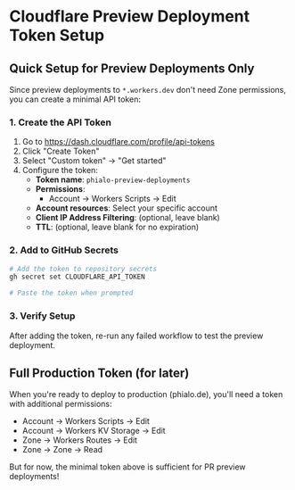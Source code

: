 # Cloudflare Preview Deployment Token Setup

## Quick Setup for Preview Deployments Only

Since preview deployments to `*.workers.dev` don't need Zone permissions, you can create a minimal API token:

### 1. Create the API Token

1. Go to https://dash.cloudflare.com/profile/api-tokens
2. Click "Create Token"
3. Select "Custom token" → "Get started"
4. Configure the token:
   - **Token name**: `phialo-preview-deployments`
   - **Permissions**: 
     - Account → Workers Scripts → Edit
   - **Account resources**: Select your specific account
   - **Client IP Address Filtering**: (optional, leave blank)
   - **TTL**: (optional, leave blank for no expiration)

### 2. Add to GitHub Secrets

```bash
# Add the token to repository secrets
gh secret set CLOUDFLARE_API_TOKEN

# Paste the token when prompted
```

### 3. Verify Setup

After adding the token, re-run any failed workflow to test the preview deployment.

## Full Production Token (for later)

When you're ready to deploy to production (phialo.de), you'll need a token with additional permissions:
- Account → Workers Scripts → Edit
- Account → Workers KV Storage → Edit  
- Zone → Workers Routes → Edit
- Zone → Zone → Read

But for now, the minimal token above is sufficient for PR preview deployments!